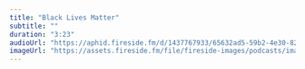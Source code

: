 ```yaml
---
title: "Black Lives Matter"
subtitle: ""
duration: "3:23"
audioUrl: "https://aphid.fireside.fm/d/1437767933/65632ad5-59b2-4e30-82d1-13845dce07dd/f5c6bef2-7583-4d57-a2f2-1b2648307a8c.mp3"
imageUrl: "https://assets.fireside.fm/file/fireside-images/podcasts/images/6/65632ad5-59b2-4e30-82d1-13845dce07dd/episodes/f/f5c6bef2-7583-4d57-a2f2-1b2648307a8c/cover.jpg?v=1"
---
```


